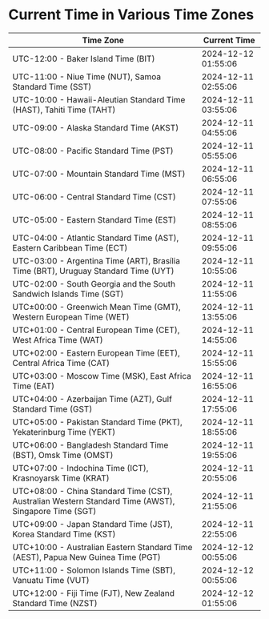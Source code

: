 # Current Time in Various Time Zones

| Time Zone | Current Time |
|-----------|--------------|
| UTC-12:00 - Baker Island Time (BIT) | 2024-12-12 01:55:06 |
| UTC-11:00 - Niue Time (NUT), Samoa Standard Time (SST) | 2024-12-11 02:55:06 |
| UTC-10:00 - Hawaii-Aleutian Standard Time (HAST), Tahiti Time (TAHT) | 2024-12-11 03:55:06 |
| UTC-09:00 - Alaska Standard Time (AKST) | 2024-12-11 04:55:06 |
| UTC-08:00 - Pacific Standard Time (PST) | 2024-12-11 05:55:06 |
| UTC-07:00 - Mountain Standard Time (MST) | 2024-12-11 06:55:06 |
| UTC-06:00 - Central Standard Time (CST) | 2024-12-11 07:55:06 |
| UTC-05:00 - Eastern Standard Time (EST) | 2024-12-11 08:55:06 |
| UTC-04:00 - Atlantic Standard Time (AST), Eastern Caribbean Time (ECT) | 2024-12-11 09:55:06 |
| UTC-03:00 - Argentina Time (ART), Brasília Time (BRT), Uruguay Standard Time (UYT) | 2024-12-11 10:55:06 |
| UTC-02:00 - South Georgia and the South Sandwich Islands Time (SGT) | 2024-12-11 11:55:06 |
| UTC±00:00 - Greenwich Mean Time (GMT), Western European Time (WET) | 2024-12-11 13:55:06 |
| UTC+01:00 - Central European Time (CET), West Africa Time (WAT) | 2024-12-11 14:55:06 |
| UTC+02:00 - Eastern European Time (EET), Central Africa Time (CAT) | 2024-12-11 15:55:06 |
| UTC+03:00 - Moscow Time (MSK), East Africa Time (EAT) | 2024-12-11 16:55:06 |
| UTC+04:00 - Azerbaijan Time (AZT), Gulf Standard Time (GST) | 2024-12-11 17:55:06 |
| UTC+05:00 - Pakistan Standard Time (PKT), Yekaterinburg Time (YEKT) | 2024-12-11 18:55:06 |
| UTC+06:00 - Bangladesh Standard Time (BST), Omsk Time (OMST) | 2024-12-11 19:55:06 |
| UTC+07:00 - Indochina Time (ICT), Krasnoyarsk Time (KRAT) | 2024-12-11 20:55:06 |
| UTC+08:00 - China Standard Time (CST), Australian Western Standard Time (AWST), Singapore Time (SGT) | 2024-12-11 21:55:06 |
| UTC+09:00 - Japan Standard Time (JST), Korea Standard Time (KST) | 2024-12-11 22:55:06 |
| UTC+10:00 - Australian Eastern Standard Time (AEST), Papua New Guinea Time (PGT) | 2024-12-12 00:55:06 |
| UTC+11:00 - Solomon Islands Time (SBT), Vanuatu Time (VUT) | 2024-12-12 00:55:06 |
| UTC+12:00 - Fiji Time (FJT), New Zealand Standard Time (NZST) | 2024-12-12 01:55:06 |
